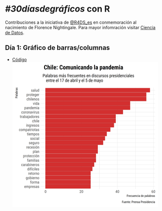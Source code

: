 # *#30díasdegráficos* con R
Contribuciones a la iniciativa de [@R4DS_es](https://twitter.com/R4DS_es) en conmemoración al nacimiento de Florence Nightingale. Para mayor infomración visitar [Ciencia de Datos](https://github.com/cienciadedatos/datos-de-miercoles/blob/master/30-dias-de-graficos-2020.md).

## Día 1: Gráfico de barras/columnas
* [Código](https://github.com/islaskip/30_dias_de_graficos/blob/master/codigo/2020_05_12_discursos_presidenciales.R)
![Día 1](graficos/12_05_2020_discursos_presidenciales.png)



